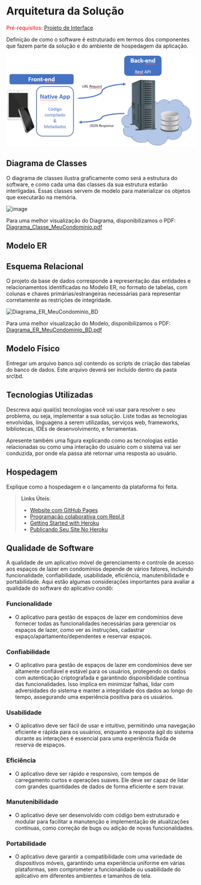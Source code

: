 # Arquitetura da Solução

<span style="color:red">Pré-requisitos: <a href="3-Projeto de Interface.md"> Projeto de Interface</a></span>

Definição de como o software é estruturado em termos dos componentes que fazem parte da solução e do ambiente de hospedagem da aplicação.

![Arquitetura da Solução](img/02-mob-arch.png)

## Diagrama de Classes

O diagrama de classes ilustra graficamente como será a estrutura do software, e como cada uma das classes da sua estrutura estarão interligadas. Essas classes servem de modelo para materializar os objetos que executarão na memória.

![image](https://github.com/ICEI-PUC-Minas-PMV-ADS/pmv-ads-2024-1-e3-proj-mov-t1-Condo/assets/130249437/3311cd2f-8fc4-4720-bac7-e1bdd55ae2f2)


Para uma melhor visualização do Diagrama, disponibilizamos o PDF: [Diagrama_Classe_MeuCondominio.pdf](https://github.com/ICEI-PUC-Minas-PMV-ADS/pmv-ads-2024-1-e3-proj-mov-t1-Condo/files/14829455/Diagrama_Classe_MeuCondominio.pdf)


## Modelo ER



## Esquema Relacional

O projeto da base de dados corresponde à representação das entidades e relacionamentos identificadas no Modelo ER, no formato de tabelas, com colunas e chaves primárias/estrangeiras necessárias para representar corretamente as restrições de integridade.


![Diagrama_ER_MeuCondominio_BD](https://github.com/ICEI-PUC-Minas-PMV-ADS/pmv-ads-2024-1-e3-proj-mov-t1-Condo/assets/130249437/3b5ebb6f-564c-495c-8663-504aafcfec5c)


Para uma melhor visualização do Modelo, disponibilizamos o PDF: [Diagrama_ER_MeuCondominio_BD.pdf](https://github.com/ICEI-PUC-Minas-PMV-ADS/pmv-ads-2024-1-e3-proj-mov-t1-Condo/files/14826002/Diagrama_ER_MeuCondominio_BD.pdf)



## Modelo Físico

Entregar um arquivo banco.sql contendo os scripts de criação das tabelas do banco de dados. Este arquivo deverá ser incluído dentro da pasta src\bd.

## Tecnologias Utilizadas

Descreva aqui qual(is) tecnologias você vai usar para resolver o seu problema, ou seja, implementar a sua solução. Liste todas as tecnologias envolvidas, linguagens a serem utilizadas, serviços web, frameworks, bibliotecas, IDEs de desenvolvimento, e ferramentas.

Apresente também uma figura explicando como as tecnologias estão relacionadas ou como uma interação do usuário com o sistema vai ser conduzida, por onde ela passa até retornar uma resposta ao usuário.

## Hospedagem

Explique como a hospedagem e o lançamento da plataforma foi feita.

> **Links Úteis**:
>
> - [Website com GitHub Pages](https://pages.github.com/)
> - [Programação colaborativa com Repl.it](https://repl.it/)
> - [Getting Started with Heroku](https://devcenter.heroku.com/start)
> - [Publicando Seu Site No Heroku](http://pythonclub.com.br/publicando-seu-hello-world-no-heroku.html)

## Qualidade de Software
A qualidade de um aplicativo móvel de gerenciamento e controle de acesso aos espaços de lazer em condomínios depende de vários fatores, incluindo funcionalidade, confiabilidade, usabilidade, eficiência, manutenibilidade e portabilidade. Aqui estão algumas considerações importantes para avaliar a qualidade do software do aplicativo condô:

### Funcionalidade
- O aplicativo para gestão de espaços de lazer em condomínios deve fornecer todas as funcionalidades necessárias para gerenciar os espaços de lazer, como ver as instruções, cadastrar espaço/apartamento/dependentes e reservar espaços.

### Confiabilidade
- O aplicativo para gestão de espaços de lazer em condomínios deve ser altamente confiável e estável para os usuários, protegendo os dados com autenticação criptografada e garantindo disponibilidade contínua das funcionalidades. 
  Isso implica em minimizar falhas, lidar com adversidades do sistema e manter a integridade dos dados ao longo do tempo, assegurando uma experiência positiva para os usuários.

### Usabilidade
- O aplicativo deve ser fácil de usar e intuitivo, permitindo uma navegação eficiente e rápida para os usuários, enquanto a resposta ágil do sistema durante as interações é essencial para uma experiência fluida de reserva de espaços.

### Eficiência
- O aplicativo deve ser rápido e responsivo, com tempos de carregamento curtos e operações suaves. Ele deve ser capaz de lidar com grandes quantidades de dados de forma eficiente e sem travar.

### Manutenibilidade
- O aplicativo deve ser desenvolvido com código bem estruturado e modular para facilitar a manutenção e implementação de atualizações contínuas, como correção de bugs ou adição de novas funcionalidades.

### Portabilidade
- O aplicativo deve garantir a compatibilidade com uma variedade de dispositivos móveis, garantindo uma experiência uniforme em várias plataformas, sem comprometer a funcionalidade ou usabilidade do aplicativo em diferentes ambientes e tamanhos de tela.
